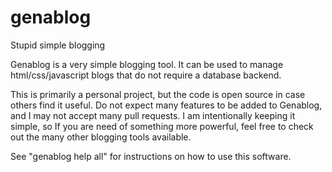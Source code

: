 # genablog

Stupid simple blogging  

Genablog is a very simple blogging tool.  It can be used to manage html/css/javascript blogs that do not require a database backend.  

This is primarily a personal project, but the code is open source in case others find it useful.  Do not expect many features to be added to Genablog, and I may not accept many pull requests.  I am intentionally keeping it simple, so If you are need of something more powerful, feel free to check out the many other blogging tools available.

See "genablog help all" for instructions on how to use this software.
